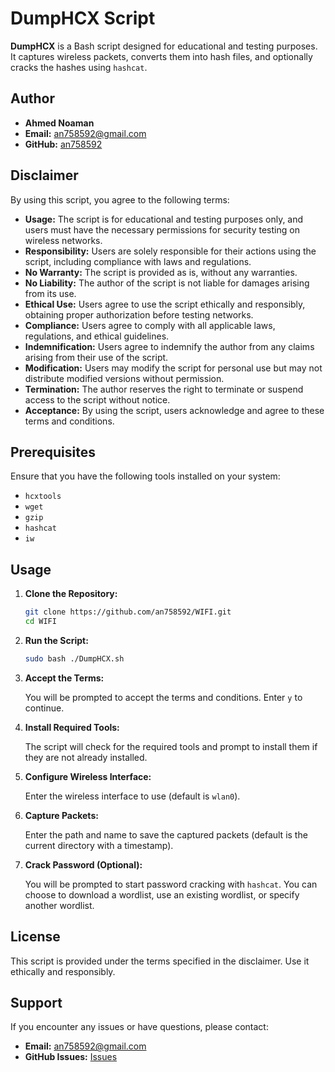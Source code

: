# DumpHCX Script

**DumpHCX** is a Bash script designed for educational and testing purposes. It captures wireless packets, converts them into hash files, and optionally cracks the hashes using `hashcat`.

## Author

- **Ahmed Noaman**
- **Email:** an758592@gmail.com
- **GitHub:** [an758592](https://github.com/an758592/)

## Disclaimer

By using this script, you agree to the following terms:

- **Usage:** The script is for educational and testing purposes only, and users must have the necessary permissions for security testing on wireless networks.
- **Responsibility:** Users are solely responsible for their actions using the script, including compliance with laws and regulations.
- **No Warranty:** The script is provided as is, without any warranties.
- **No Liability:** The author of the script is not liable for damages arising from its use.
- **Ethical Use:** Users agree to use the script ethically and responsibly, obtaining proper authorization before testing networks.
- **Compliance:** Users agree to comply with all applicable laws, regulations, and ethical guidelines.
- **Indemnification:** Users agree to indemnify the author from any claims arising from their use of the script.
- **Modification:** Users may modify the script for personal use but may not distribute modified versions without permission.
- **Termination:** The author reserves the right to terminate or suspend access to the script without notice.
- **Acceptance:** By using the script, users acknowledge and agree to these terms and conditions.

## Prerequisites

Ensure that you have the following tools installed on your system:

- `hcxtools`
- `wget`
- `gzip`
- `hashcat`
- `iw`

## Usage

1. **Clone the Repository:**

   ```sh
   git clone https://github.com/an758592/WIFI.git
   cd WIFI
   ```

2. **Run the Script:**

   ```sh
   sudo bash ./DumpHCX.sh
   ```

3. **Accept the Terms:**

   You will be prompted to accept the terms and conditions. Enter `y` to continue.

4. **Install Required Tools:**

   The script will check for the required tools and prompt to install them if they are not already installed.

5. **Configure Wireless Interface:**

   Enter the wireless interface to use (default is `wlan0`).

6. **Capture Packets:**

   Enter the path and name to save the captured packets (default is the current directory with a timestamp).

7. **Crack Password (Optional):**

   You will be prompted to start password cracking with `hashcat`. You can choose to download a wordlist, use an existing wordlist, or specify another wordlist.

## License

This script is provided under the terms specified in the disclaimer. Use it ethically and responsibly.

## Support

If you encounter any issues or have questions, please contact:

- **Email:** an758592@gmail.com
- **GitHub Issues:** [Issues](https://github.com/an758592/WIFI/issues)
